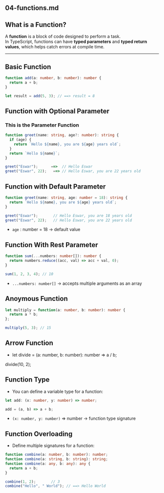 
## 04-functions.md

## What is a Function?

A **function** is a block of code designed to perform a task.  
In TypeScript, functions can have **typed parameters** and **typed return values**, which helps catch errors at compile time.

---

## Basic Function

```ts
function add(a: number, b: number): number {
  return a + b;
}

let result = add(5, 3); // ==> result = 8

```

##  Function with Optional Parameter 

### This is the Parameter Function

```ts
function greet(name: string, age?: number): string {
  if (age) {
    return `Hello ${name}, you are ${age} years old`;
  }
  return `Hello ${name}`;
}

greet("Eswar");      ==>  // Hello Eswar
greet("Eswar", 22);   ==> // Hello Eswar, you are 22 years old

```



## Function with Default Parameter 

```ts
function greet(name: string, age: number = 18): string {
  return `Hello ${name}, you are ${age} years old`;
}

greet("Eswar");       // Hello Eswar, you are 18 years old
greet("Eswar", 22);   // Hello Eswar, you are 22 years old
```
- `age` : number = 18 → default value 


## Function With Rest Parameter 

```ts
function sum(...numbers: number[]): number {
  return numbers.reduce((acc, val) => acc + val, 0);
}

sum(1, 2, 3, 4); // 10

```

 - `...numbers: number[]` → accepts multiple arguments as an array


## Anoymous Function 

```ts
let multiply = function(a: number, b: number): number {
  return a * b;
};

multiply(5, 3); // 15
```


## Arrow Function 

- let divide = (a: number, b: number): number => a / b;

divide(10, 2); 

## Function Type 

- You can define a variable type for a function:

```ts
let add: (x: number, y: number) => number;

add = (a, b) => a + b;
```
- `(x: number, y: number)` => number → function type signature


## Function Overloading 

- Define multiple signatures for a function:

```ts
function combine(a: number, b: number): number;
function combine(a: string, b: string): string;
function combine(a: any, b: any): any {
  return a + b;
}

combine(1, 2);       // 3
combine("Hello", " World"); // ==> Hello World 
```

